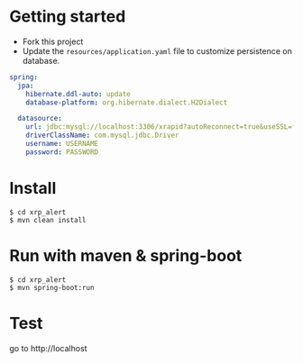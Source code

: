 # Getting started

* Fork this project
* Update the `resources/application.yaml` file to customize persistence on database.

```yaml
spring:
  jpa:
    hibernate.ddl-auto: update
    database-platform: org.hibernate.dialect.H2Dialect

  datasource:
    url: jdbc:mysql://localhost:3306/xrapid?autoReconnect=true&useSSL=false
    driverClassName: com.mysql.jdbc.Driver
    username: USERNAME
    password: PASSWORD
```

# Install

```
$ cd xrp_alert
$ mvn clean install
```

# Run with maven & spring-boot

```
$ cd xrp_alert
$ mvn spring-boot:run
```

# Test 

go to http://localhost 
